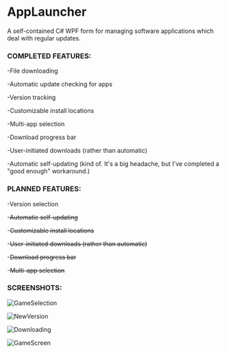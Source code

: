 # AppLauncher

A self-contained C# WPF form for managing software applications which deal with regular updates. 

### **COMPLETED FEATURES:**

-File downloading

-Automatic update checking for apps

-Version tracking

-Customizable install locations

-Multi-app selection

-Download progress bar

-User-initiated downloads (rather than automatic)

-Automatic self-updating (kind of. It's a big headache, but I've completed a "good enough" workaround.) 

### **PLANNED FEATURES:**

-Version selection

-~~Automatic self-updating~~

-~~Customizable install locations~~

-~~User-initiated downloads (rather than automatic)~~

-~~Download progress bar~~

-~~Multi-app selection~~


### **SCREENSHOTS:**

![GameSelection](https://user-images.githubusercontent.com/31017086/106240741-aa5d0900-61b9-11eb-9be0-ed5bf7ab0cf0.PNG)

![NewVersion](https://user-images.githubusercontent.com/31017086/106240782-bc3eac00-61b9-11eb-95c9-af7451894762.PNG)

![Downloading](https://user-images.githubusercontent.com/31017086/106240825-ccef2200-61b9-11eb-929a-5c111b2fdc71.PNG)

![GameScreen](https://user-images.githubusercontent.com/31017086/106240808-c52f7d80-61b9-11eb-9e9e-07ec955d1fa8.PNG)

